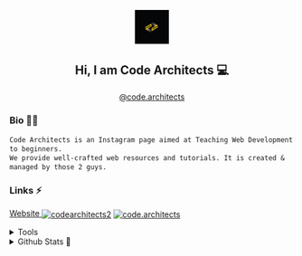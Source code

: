 <p align="center">
  <img src="https://raw.githubusercontent.com/code-architects/code-architects/master/new%20code%20architects%20logo.jpg" width="60ox" height="60px" />
</p>

<h2 align="center"> Hi, I am Code Architects 💻 </h2>
<p align="center"><a href="https://www.instagram.com/code.architects">@code.architects</a></p>

### Bio 👨‍🦱
```
Code Architects is an Instagram page aimed at Teaching Web Development to beginners.
We provide well-crafted web resources and tutorials. It is created & managed by those 2 guys.
```

### Links ⚡
<a href="https://teamcodearchitects.com" target="_blank"> Website </a> <a href="https://twitter.com/codearchitects2"><img align="center" src="https://cdn.jsdelivr.net/npm/simple-icons@3.0.1/icons/twitter.svg" alt="codearchitects2" height="30" width="40" /></a> <a href="https://instagram.com/code.architects"><img align="center" src="https://cdn.jsdelivr.net/npm/simple-icons@3.0.1/icons/instagram.svg" alt="code.architects" height="30" width="40" /></a>

<details>
  <summary>Tools</summary>
  <img src="https://raw.githubusercontent.com/devicons/devicon/master/icons/bootstrap/bootstrap-plain-wordmark.svg" alt="bootstrap" width="40" height="40"/> <img src="https://raw.githubusercontent.com/devicons/devicon/master/icons/css3/css3-original-wordmark.svg" alt="css3" width="40" height="40"/> <img src="https://www.vectorlogo.zone/logos/figma/figma-icon.svg" alt="figma" width="40" height="40"/> <img src="https://www.vectorlogo.zone/logos/firebase/firebase-icon.svg" alt="firebase" width="40" height="40"/> <img src="https://www.vectorlogo.zone/logos/git-scm/git-scm-icon.svg" alt="git" width="40" height="40"/> <img src="https://www.vectorlogo.zone/logos/heroku/heroku-icon.svg" alt="heroku" width="40" height="40"/> <img src="https://raw.githubusercontent.com/devicons/devicon/master/icons/html5/html5-original-wordmark.svg" alt="html5" width="40" height="40"/> <img src="https://raw.githubusercontent.com/devicons/devicon/master/icons/javascript/javascript-original.svg" alt="javascript" width="40" height="40"/> <img src="https://raw.githubusercontent.com/devicons/devicon/master/icons/react/react-original-wordmark.svg" alt="react" width="40" height="40"/> <img src="https://raw.githubusercontent.com/devicons/devicon/master/icons/sass/sass-original.svg" alt="sass" width="40" height="40"/> <img src="https://cdn.worldvectorlogo.com/logos/adobe-xd.svg" alt="xd" width="40" height="40"/>
</details>

<details>
  <summary>Github Stats 💯 </summary>
  <img src="https://github-readme-stats.vercel.app/api/?username=code-architects&show_icons=true" alt="git stats"> <img src="https://github-readme-stats.vercel.app/api/top-langs/?username=code-architects" alt="Github stats">
  <br />
  <img src="https://komarev.com/ghpvc/?username=code-architects" alt="Code-Architects" />
</details>
